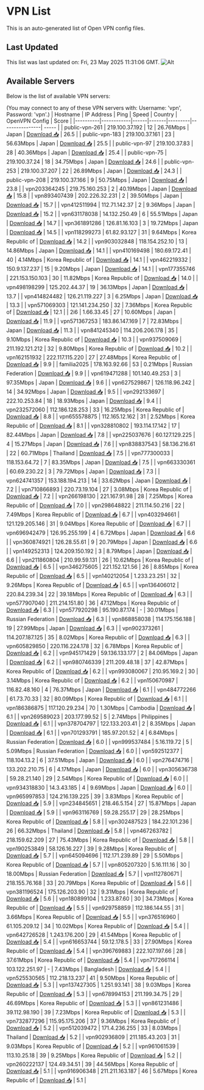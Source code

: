 # VPN List

This is an auto-generated list of Open VPN config files.

## Last Updated

This list was last updated on: Fri, 23 May 2025 11:31:06 GMT.
![Alt](https://repobeats.axiom.co/api/embed/186b98318ef1479477931607c1ad7d823f12451f.svg "Repobeats analytics image")

## Available Servers

Below is the list of available VPN servers:

(You may connect to any of these VPN servers with: Username: 'vpn', Password: 'vpn'.)
| Hostname | IP Address | Ping | Speed | Country | OpenVPN Config | Score |
|----------|------------|------|-------|---------|----------------| ----- |
| public-vpn-261 | 219.100.37.192 | 12 | 26.76Mbps | Japan | [Download 📥](./configs/server_0_JP.ovpn) | 26.5 |
| public-vpn-183 | 219.100.37.161 | 23 | 56.63Mbps | Japan | [Download 📥](./configs/server_1_JP.ovpn) | 25.5 |
| public-vpn-97 | 219.100.37.83 | 28 | 40.36Mbps | Japan | [Download 📥](./configs/server_2_JP.ovpn) | 25.4 |
| public-vpn-75 | 219.100.37.24 | 18 | 34.75Mbps | Japan | [Download 📥](./configs/server_3_JP.ovpn) | 24.6 |
| public-vpn-253 | 219.100.37.207 | 22 | 26.89Mbps | Japan | [Download 📥](./configs/server_4_JP.ovpn) | 24.3 |
| public-vpn-208 | 219.100.37.166 | 9 | 50.75Mbps | Japan | [Download 📥](./configs/server_5_JP.ovpn) | 23.8 |
| vpn203364245 | 219.75.160.253 | 2 | 40.19Mbps | Japan | [Download 📥](./configs/server_6_JP.ovpn) | 15.8 |
| vpn893407439 | 202.226.32.231 | 2 | 39.50Mbps | Japan | [Download 📥](./configs/server_7_JP.ovpn) | 15.7 |
| vpn412511994 | 112.71.142.37 | 2 | 9.36Mbps | Japan | [Download 📥](./configs/server_8_JP.ovpn) | 15.2 |
| vpn631178038 | 14.132.250.49 | 6 | 55.51Mbps | Japan | [Download 📥](./configs/server_9_JP.ovpn) | 14.7 |
| vpn361891286 | 126.81.16.103 | 3 | 19.72Mbps | Japan | [Download 📥](./configs/server_10_JP.ovpn) | 14.5 |
| vpn118299273 | 61.82.93.127 | 31 | 9.64Mbps | Korea Republic of | [Download 📥](./configs/server_11_KR.ovpn) | 14.2 |
| vpn903032848 | 118.154.252.10 | 13 | 14.86Mbps | Japan | [Download 📥](./configs/server_12_JP.ovpn) | 14.1 |
| vpn410169498 | 180.69.172.41 | 40 | 4.14Mbps | Korea Republic of | [Download 📥](./configs/server_13_KR.ovpn) | 14.1 |
| vpn462219332 | 150.9.137.237 | 15 | 9.20Mbps | Japan | [Download 📥](./configs/server_14_JP.ovpn) | 14.1 |
| vpn177355746 | 221.153.150.103 | 30 | 11.82Mbps | Korea Republic of | [Download 📥](./configs/server_15_KR.ovpn) | 14.0 |
| vpn498198299 | 125.202.44.37 | 19 | 36.13Mbps | Japan | [Download 📥](./configs/server_16_JP.ovpn) | 13.7 |
| vpn414824482 | 126.21.119.227 | 3 | 6.25Mbps | Japan | [Download 📥](./configs/server_17_JP.ovpn) | 13.3 |
| vpn571069303 | 121.141.234.250 | 32 | 7.36Mbps | Korea Republic of | [Download 📥](./configs/server_18_KR.ovpn) | 12.1 |
| 2i6 | 1.66.33.45 | 27 | 10.60Mbps | Japan | [Download 📥](./configs/server_19_JP.ovpn) | 11.9 |
| vpn571367253 | 183.86.147.169 | 7 | 72.83Mbps | Japan | [Download 📥](./configs/server_20_JP.ovpn) | 11.3 |
| vpn841245340 | 114.206.206.178 | 35 | 9.10Mbps | Korea Republic of | [Download 📥](./configs/server_21_KR.ovpn) | 10.3 |
| vpn937509069 | 211.192.121.212 | 32 | 9.80Mbps | Korea Republic of | [Download 📥](./configs/server_22_KR.ovpn) | 10.2 |
| vpn162151932 | 222.117.115.220 | 27 | 27.48Mbps | Korea Republic of | [Download 📥](./configs/server_23_KR.ovpn) | 9.9 |
| familia2025 | 178.163.92.66 | 53 | 0.21Mbps | Russian Federation | [Download 📥](./configs/server_24_RU.ovpn) | 9.9 |
| vpn619471288 | 101.140.49.253 | 3 | 97.35Mbps | Japan | [Download 📥](./configs/server_25_JP.ovpn) | 9.6 |
| vpn627529867 | 126.118.96.242 | 14 | 34.92Mbps | Japan | [Download 📥](./configs/server_26_JP.ovpn) | 9.5 |
| vpn292133697 | 222.10.253.84 | 18 | 18.93Mbps | Japan | [Download 📥](./configs/server_27_JP.ovpn) | 9.4 |
| vpn232572060 | 112.186.128.253 | 33 | 16.25Mbps | Korea Republic of | [Download 📥](./configs/server_28_KR.ovpn) | 8.8 |
| vpn655578875 | 112.165.12.162 | 31 | 2.52Mbps | Korea Republic of | [Download 📥](./configs/server_29_KR.ovpn) | 8.1 |
| vpn328810802 | 193.114.17.142 | 17 | 82.44Mbps | Japan | [Download 📥](./configs/server_30_JP.ovpn) | 7.8 |
| vpn225037676 | 60.127.129.225 | 4 | 15.27Mbps | Japan | [Download 📥](./configs/server_31_JP.ovpn) | 7.6 |
| vpn838837543 | 58.136.216.61 | 22 | 60.71Mbps | Thailand | [Download 📥](./configs/server_32_TH.ovpn) | 7.5 |
| vpn777300033 | 118.153.64.72 | 7 | 83.35Mbps | Japan | [Download 📥](./configs/server_33_JP.ovpn) | 7.5 |
| vpn663330361 | 60.69.230.22 | 3 | 79.72Mbps | Japan | [Download 📥](./configs/server_34_JP.ovpn) | 7.3 |
| vpn624741357 | 153.188.194.213 | 14 | 33.62Mbps | Japan | [Download 📥](./configs/server_35_JP.ovpn) | 7.2 |
| vpn710866893 | 220.73.19.104 | 27 | 3.08Mbps | Korea Republic of | [Download 📥](./configs/server_36_KR.ovpn) | 7.2 |
| vpn266198130 | 221.167.91.98 | 28 | 7.25Mbps | Korea Republic of | [Download 📥](./configs/server_37_KR.ovpn) | 7.0 |
| vpn298648822 | 211.114.50.216 | 22 | 7.49Mbps | Korea Republic of | [Download 📥](./configs/server_38_KR.ovpn) | 6.7 |
| vpn403294661 | 121.129.205.146 | 31 | 9.04Mbps | Korea Republic of | [Download 📥](./configs/server_39_KR.ovpn) | 6.7 |
| vpn696942479 | 126.95.255.199 | 4 | 6.72Mbps | Japan | [Download 📥](./configs/server_40_JP.ovpn) | 6.6 |
| vpn360874921 | 126.28.55.61 | 9 | 20.79Mbps | Japan | [Download 📥](./configs/server_41_JP.ovpn) | 6.6 |
| vpn149252313 | 124.209.150.192 | 3 | 8.79Mbps | Japan | [Download 📥](./configs/server_42_JP.ovpn) | 6.6 |
| vpn211860804 | 210.99.59.131 | 26 | 10.62Mbps | Korea Republic of | [Download 📥](./configs/server_43_KR.ovpn) | 6.5 |
| vpn346275605 | 221.152.121.56 | 26 | 8.85Mbps | Korea Republic of | [Download 📥](./configs/server_44_KR.ovpn) | 6.5 |
| vpn140212054 | 1.233.23.251 | 32 | 9.26Mbps | Korea Republic of | [Download 📥](./configs/server_45_KR.ovpn) | 6.5 |
| vpn136406012 | 220.84.239.34 | 22 | 39.18Mbps | Korea Republic of | [Download 📥](./configs/server_46_KR.ovpn) | 6.3 |
| vpn577907040 | 211.214.151.80 | 36 | 47.12Mbps | Korea Republic of | [Download 📥](./configs/server_47_KR.ovpn) | 6.3 |
| vpn577920298 | 95.190.87.174 | - | 30.01Mbps | Russian Federation | [Download 📥](./configs/server_48_RU.ovpn) | 6.3 |
| vpn868858038 | 114.175.156.188 | 19 | 27.99Mbps | Japan | [Download 📥](./configs/server_49_JP.ovpn) | 6.3 |
| vpn902373261 | 114.207.187.125 | 35 | 8.02Mbps | Korea Republic of | [Download 📥](./configs/server_50_KR.ovpn) | 6.3 |
| vpn605829850 | 220.116.224.178 | 32 | 6.78Mbps | Korea Republic of | [Download 📥](./configs/server_51_KR.ovpn) | 6.2 |
| vpn945171429 | 59.136.133.177 | 2 | 84.06Mbps | Japan | [Download 📥](./configs/server_52_JP.ovpn) | 6.2 |
| vpn980746339 | 211.209.48.18 | 37 | 42.87Mbps | Korea Republic of | [Download 📥](./configs/server_53_KR.ovpn) | 6.2 |
| vpn993080067 | 210.95.169.2 | 30 | 3.14Mbps | Korea Republic of | [Download 📥](./configs/server_54_KR.ovpn) | 6.2 |
| vpn150670987 | 116.82.48.160 | 4 | 76.37Mbps | Japan | [Download 📥](./configs/server_55_JP.ovpn) | 6.1 |
| vpn484772266 | 61.73.70.33 | 32 | 80.09Mbps | Korea Republic of | [Download 📥](./configs/server_56_KR.ovpn) | 6.1 |
| vpn186386875 | 117.120.29.234 | 70 | 1.30Mbps | Cambodia | [Download 📥](./configs/server_57_KH.ovpn) | 6.1 |
| vpn269589023 | 203.177.99.52 | 5 | 2.74Mbps | Philippines | [Download 📥](./configs/server_58_PH.ovpn) | 6.1 |
| vpn378704797 | 122.133.203.41 | 2 | 8.35Mbps | Japan | [Download 📥](./configs/server_59_JP.ovpn) | 6.1 |
| vpn701293791 | 185.97.201.52 | 4 | 6.84Mbps | Russian Federation | [Download 📥](./configs/server_60_RU.ovpn) | 6.0 |
| vpn999537484 | 5.16.119.72 | 5 | 5.09Mbps | Russian Federation | [Download 📥](./configs/server_61_RU.ovpn) | 6.0 |
| vpn592512377 | 118.104.13.2 | 6 | 37.51Mbps | Japan | [Download 📥](./configs/server_62_JP.ovpn) | 6.0 |
| vpn276474716 | 133.202.210.75 | 6 | 4.17Mbps | Japan | [Download 📥](./configs/server_63_JP.ovpn) | 6.0 |
| vpn305636738 | 59.28.21.140 | 29 | 2.54Mbps | Korea Republic of | [Download 📥](./configs/server_64_KR.ovpn) | 6.0 |
| vpn934318830 | 14.3.43.185 | 4 | 9.69Mbps | Japan | [Download 📥](./configs/server_65_JP.ovpn) | 6.0 |
| vpn965997853 | 124.216.139.225 | 39 | 3.83Mbps | Korea Republic of | [Download 📥](./configs/server_66_KR.ovpn) | 5.9 |
| vpn234845651 | 218.46.5.154 | 27 | 15.87Mbps | Japan | [Download 📥](./configs/server_67_JP.ovpn) | 5.9 |
| vpn963116769 | 59.28.255.17 | 29 | 28.25Mbps | Korea Republic of | [Download 📥](./configs/server_68_KR.ovpn) | 5.8 |
| vpn302487523 | 184.22.101.236 | 26 | 66.32Mbps | Thailand | [Download 📥](./configs/server_69_TH.ovpn) | 5.8 |
| vpn467263782 | 218.159.62.209 | 27 | 75.43Mbps | Korea Republic of | [Download 📥](./configs/server_70_KR.ovpn) | 5.8 |
| vpn190253849 | 58.126.16.227 | 39 | 9.28Mbps | Korea Republic of | [Download 📥](./configs/server_71_KR.ovpn) | 5.7 |
| vpn645094696 | 112.171.239.89 | 29 | 5.50Mbps | Korea Republic of | [Download 📥](./configs/server_72_KR.ovpn) | 5.7 |
| vpn805207320 | 5.16.111.16 | 30 | 18.00Mbps | Russian Federation | [Download 📥](./configs/server_73_RU.ovpn) | 5.7 |
| vpn112780671 | 218.155.76.168 | 33 | 20.79Mbps | Korea Republic of | [Download 📥](./configs/server_74_KR.ovpn) | 5.6 |
| vpn381196524 | 175.126.203.90 | 32 | 9.31Mbps | Korea Republic of | [Download 📥](./configs/server_75_KR.ovpn) | 5.6 |
| vpn180899104 | 1.233.87.60 | 30 | 34.73Mbps | Korea Republic of | [Download 📥](./configs/server_76_KR.ovpn) | 5.5 |
| vpn929758859 | 112.186.144.55 | 31 | 3.66Mbps | Korea Republic of | [Download 📥](./configs/server_77_KR.ovpn) | 5.5 |
| vpn376516960 | 61.105.209.12 | 34 | 10.02Mbps | Korea Republic of | [Download 📥](./configs/server_78_KR.ovpn) | 5.4 |
| vpn642726528 | 1.243.176.200 | 29 | 41.54Mbps | Korea Republic of | [Download 📥](./configs/server_79_KR.ovpn) | 5.4 |
| vpn616653744 | 59.12.178.5 | 33 | 27.90Mbps | Korea Republic of | [Download 📥](./configs/server_80_KR.ovpn) | 5.4 |
| vpn396769883 | 222.107.197.66 | 28 | 37.61Mbps | Korea Republic of | [Download 📥](./configs/server_81_KR.ovpn) | 5.4 |
| vpn717266114 | 103.122.251.97 | - | 7.43Mbps | Bangladesh | [Download 📥](./configs/server_82_BD.ovpn) | 5.4 |
| vpn525530565 | 112.218.13.237 | 41 | 9.50Mbps | Korea Republic of | [Download 📥](./configs/server_83_KR.ovpn) | 5.3 |
| vpn137427305 | 1.251.93.141 | 38 | 9.03Mbps | Korea Republic of | [Download 📥](./configs/server_84_KR.ovpn) | 5.3 |
| vpn678994153 | 211.199.34.75 | 29 | 46.69Mbps | Korea Republic of | [Download 📥](./configs/server_85_KR.ovpn) | 5.3 |
| vpn861231486 | 39.112.98.190 | 39 | 7.23Mbps | Korea Republic of | [Download 📥](./configs/server_86_KR.ovpn) | 5.3 |
| vpn732877296 | 115.95.175.206 | 37 | 9.36Mbps | Korea Republic of | [Download 📥](./configs/server_87_KR.ovpn) | 5.2 |
| vpn512039472 | 171.4.236.255 | 33 | 8.03Mbps | Thailand | [Download 📥](./configs/server_88_TH.ovpn) | 5.2 |
| vpn902936809 | 211.185.43.203 | 31 | 9.03Mbps | Korea Republic of | [Download 📥](./configs/server_89_KR.ovpn) | 5.2 |
| vpn961061539 | 113.10.25.18 | 39 | 9.25Mbps | Korea Republic of | [Download 📥](./configs/server_90_KR.ovpn) | 5.2 |
| vpn260222137 | 124.49.34.51 | 39 | 44.56Mbps | Korea Republic of | [Download 📥](./configs/server_91_KR.ovpn) | 5.1 |
| vpn916906348 | 211.211.163.187 | 46 | 5.67Mbps | Korea Republic of | [Download 📥](./configs/server_92_KR.ovpn) | 5.1 |

